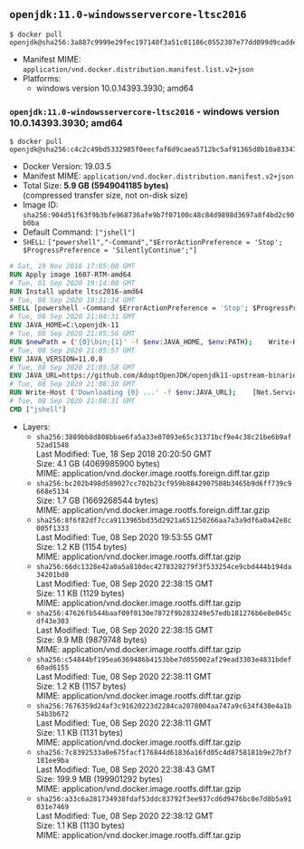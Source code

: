 ## `openjdk:11.0-windowsservercore-ltsc2016`

```console
$ docker pull openjdk@sha256:3a887c9999e29fec197140f3a51c01186c0552307e77dd099d9caddeb8129a15
```

-	Manifest MIME: `application/vnd.docker.distribution.manifest.list.v2+json`
-	Platforms:
	-	windows version 10.0.14393.3930; amd64

### `openjdk:11.0-windowsservercore-ltsc2016` - windows version 10.0.14393.3930; amd64

```console
$ docker pull openjdk@sha256:c4c2c49bd5332985f0eecfaf6d9caea5712bc5af91365d8b10a83347d89c6690
```

-	Docker Version: 19.03.5
-	Manifest MIME: `application/vnd.docker.distribution.manifest.v2+json`
-	Total Size: **5.9 GB (5949041185 bytes)**  
	(compressed transfer size, not on-disk size)
-	Image ID: `sha256:904d51f63f9b3bfe968736afe9b7f07100c48c84d9898d3697a8f4bd2c90b0ba`
-	Default Command: `["jshell"]`
-	`SHELL`: `["powershell","-Command","$ErrorActionPreference = 'Stop'; $ProgressPreference = 'SilentlyContinue';"]`

```dockerfile
# Sat, 19 Nov 2016 17:05:00 GMT
RUN Apply image 1607-RTM-amd64
# Tue, 01 Sep 2020 19:14:00 GMT
RUN Install update ltsc2016-amd64
# Tue, 08 Sep 2020 19:31:34 GMT
SHELL [powershell -Command $ErrorActionPreference = 'Stop'; $ProgressPreference = 'SilentlyContinue';]
# Tue, 08 Sep 2020 21:04:31 GMT
ENV JAVA_HOME=C:\openjdk-11
# Tue, 08 Sep 2020 21:05:56 GMT
RUN $newPath = ('{0}\bin;{1}' -f $env:JAVA_HOME, $env:PATH); 	Write-Host ('Updating PATH: {0}' -f $newPath); 	setx /M PATH $newPath
# Tue, 08 Sep 2020 21:05:57 GMT
ENV JAVA_VERSION=11.0.8
# Tue, 08 Sep 2020 21:05:58 GMT
ENV JAVA_URL=https://github.com/AdoptOpenJDK/openjdk11-upstream-binaries/releases/download/jdk-11.0.8%2B10/OpenJDK11U-jdk_x64_windows_11.0.8_10.zip
# Tue, 08 Sep 2020 21:08:30 GMT
RUN Write-Host ('Downloading {0} ...' -f $env:JAVA_URL); 	[Net.ServicePointManager]::SecurityProtocol = [Net.SecurityProtocolType]::Tls12; 	Invoke-WebRequest -Uri $env:JAVA_URL -OutFile 'openjdk.zip'; 		Write-Host 'Expanding ...'; 	New-Item -ItemType Directory -Path C:\temp | Out-Null; 	Expand-Archive openjdk.zip -DestinationPath C:\temp; 	Move-Item -Path C:\temp\* -Destination $env:JAVA_HOME; 	Remove-Item C:\temp; 		Write-Host 'Removing ...'; 	Remove-Item openjdk.zip -Force; 		Write-Host 'Verifying install ...'; 	Write-Host '  javac --version'; javac --version; 	Write-Host '  java --version'; java --version; 		Write-Host 'Complete.'
# Tue, 08 Sep 2020 21:08:31 GMT
CMD ["jshell"]
```

-	Layers:
	-	`sha256:3889bb8d808bbae6fa5a33e07093e65c31371bcf9e4c38c21be6b9af52ad1548`  
		Last Modified: Tue, 18 Sep 2018 20:20:50 GMT  
		Size: 4.1 GB (4069985900 bytes)  
		MIME: application/vnd.docker.image.rootfs.foreign.diff.tar.gzip
	-	`sha256:bc202b498d589027cc702b23cf959b8842907508b3465b9d6ff739c9668e5134`  
		Size: 1.7 GB (1669268544 bytes)  
		MIME: application/vnd.docker.image.rootfs.foreign.diff.tar.gzip
	-	`sha256:8f6f82df7cca9113965bd35d2921a651250266aa7a3a9df6a0a42e8c005f1333`  
		Last Modified: Tue, 08 Sep 2020 19:53:55 GMT  
		Size: 1.2 KB (1154 bytes)  
		MIME: application/vnd.docker.image.rootfs.diff.tar.gzip
	-	`sha256:66dc1328e42a0a5a810dec4278328279f3f533254ce9cbd444b194da34201bd8`  
		Last Modified: Tue, 08 Sep 2020 22:38:15 GMT  
		Size: 1.1 KB (1129 bytes)  
		MIME: application/vnd.docker.image.rootfs.diff.tar.gzip
	-	`sha256:47626fb544baaf09f0130e7872f9b283249e57edb181276b6e8e045cdf43e303`  
		Last Modified: Tue, 08 Sep 2020 22:38:15 GMT  
		Size: 9.9 MB (9879748 bytes)  
		MIME: application/vnd.docker.image.rootfs.diff.tar.gzip
	-	`sha256:c54844bf195ea6369486b4153bbe7d055002af29ead3303e4831bdef60ad6155`  
		Last Modified: Tue, 08 Sep 2020 22:38:11 GMT  
		Size: 1.2 KB (1157 bytes)  
		MIME: application/vnd.docker.image.rootfs.diff.tar.gzip
	-	`sha256:7676359d24af3c91620223d2284ca2078004aa747a9c634f430e4a1b54b3b672`  
		Last Modified: Tue, 08 Sep 2020 22:38:11 GMT  
		Size: 1.1 KB (1131 bytes)  
		MIME: application/vnd.docker.image.rootfs.diff.tar.gzip
	-	`sha256:7c8392533a0e675facf176844d61836a16fd05c4d8758181b9e27bf7181ee9ba`  
		Last Modified: Tue, 08 Sep 2020 22:38:43 GMT  
		Size: 199.9 MB (199901292 bytes)  
		MIME: application/vnd.docker.image.rootfs.diff.tar.gzip
	-	`sha256:a33c6a281734938fdaf53ddc83792f3ee937cd6d9476bc0e7d8b5a91031e7469`  
		Last Modified: Tue, 08 Sep 2020 22:38:12 GMT  
		Size: 1.1 KB (1130 bytes)  
		MIME: application/vnd.docker.image.rootfs.diff.tar.gzip
